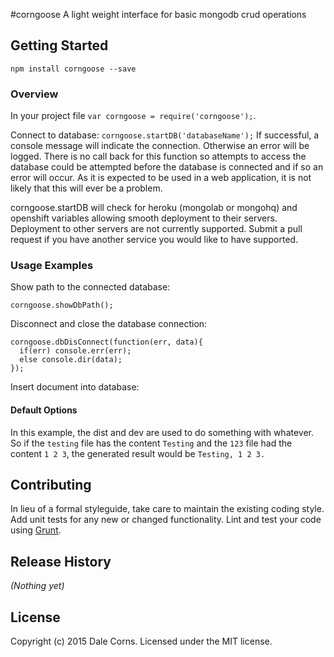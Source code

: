 #corngoose
A light weight interface for basic mongodb crud operations

## Getting Started

```shell
npm install corngoose --save
```

### Overview
In your project file `var corngoose = require('corngoose');`.

Connect to database: `corngoose.startDB('databaseName');`
If successful, a console message will indicate the connection. Otherwise an error will be logged. There is no call back for this function so attempts to access the database could be attempted before the database is connected and if so an error will occur. As it is expected to be used in a web application, it is not likely that this will ever be a problem.

corngoose.startDB will check for heroku (mongolab or mongohq) and openshift variables allowing smooth deployment to their servers. Deployment to other servers are not currently supported. Submit a pull request if you have another service you would like to have supported.
### Usage Examples

Show path to the connected database:

```corngoose.showDbPath();```

Disconnect and close the database connection:

    corngoose.dbDisConnect(function(err, data){
      if(err) console.err(err);
      else console.dir(data);
    });

Insert document into database:

#### Default Options
In this example, the dist and dev are used to do something with whatever. So if the `testing` file has the content `Testing` and the `123` file had the content `1 2 3`, the generated result would be `Testing, 1 2 3.`


## Contributing
In lieu of a formal styleguide, take care to maintain the existing coding style. Add unit tests for any new or changed functionality. Lint and test your code using [Grunt](http://gruntjs.com/).

## Release History
_(Nothing yet)_

## License
Copyright (c) 2015 Dale Corns. Licensed under the MIT license.

